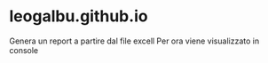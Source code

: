 # leogalbu.github.io

Genera un report a partire dal file excell
Per ora viene visualizzato in console
